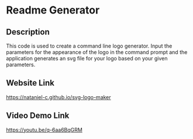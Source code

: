# Readme Generator

## Description
This code is used to create a command line logo generator. Input the parameters for the appearance of the logo in the command prompt and the application generates an svg file for your logo based on your given parameters.

## Website Link
https://nataniel-c.github.io/svg-logo-maker

## Video Demo Link
https://youtu.be/q-6aa6BqGRM 